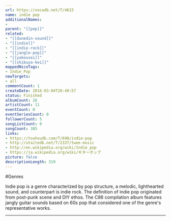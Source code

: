 ```yaml
---
url: https://vocadb.net/T/4615
name: indie pop
additionalNames: 
- 
parent: "[[pop]]"
related:
- "[[dunedin-sound]]"
- "[[indie]]"
- "[[indie-rock]]"
- "[[jangle-pop]]"
- "[[yakousei]]"
- "[[shibuya-kei]]"
mappedNicoTags:
- Indie_Pop
newTargets:
- all
commentCount: 1
createDate: 2016-03-04T20:49:57
status: Finished
albumCount: 26
artistCount: 11
eventCount: 0
eventSeriesCount: 0
followerCount: 5
songListCount: 0
songCount: 385
links: 
- https://touhoudb.com/T/690/indie-pop
- http://utaitedb.net/T/2337/twee-music
- http://en.wikipedia.org/wiki/Indie_pop
- https://ja.wikipedia.org/wiki/ギターポップ
picture: false
descriptionLength: 319
---
```


#Genres

Indie pop is a genre characterized by pop structure, a melodic, lighthearted sound, and counterpart is indie rock. The definition of indie pop originated from post-punk scene and DIY ethos. The C86 compilation album features jangly guitar sounds based on 60s pop that considered one of the genre's representative works.

---

